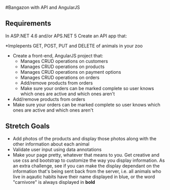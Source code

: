 #Bangazon with API  and AngularJS

## Requirements

In ASP.NET 4.6 and/or APS.NET 5 Create an API app that:

 *Implepents GET, POST, PUT and DELETE of animals in your zoo
* Create a front-end, AngularJS project that: 
	* Manages CRUD operations on customers
	* Manages CRUD operations on products
	* Manages CRUD operations on payment options
	* Manages CRUD operations on orders
	* Add/remove products from orders
	* Make sure your orders can be marked complete so user knows which ones are active and which ones aren't
* Add/remove products from orders
* Make sure your orders can be marked complete so user knows which ones are active and which ones aren't

## Stretch Goals

* Add photos of the products and display those photos along with the other information about each animal
* Validate user input using data annotations
* Make your page pretty, whatever that means to you. Get creative and use css and bootstrap to customize the way you display information. As an extra challenge, see if you can make the display dependant on the information that's being sent back from the server, i.e. all animals who live in aqautic habits have their name displayed in blue, or the word "carnivore" is always displayed in **bold**